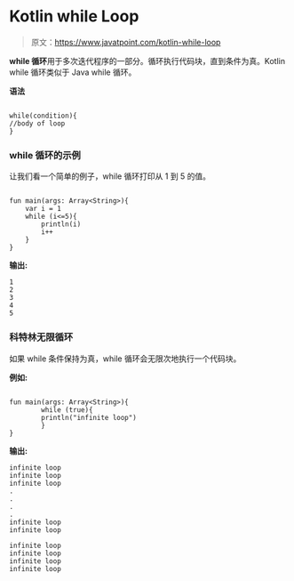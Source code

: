 # Kotlin while Loop

> 原文：<https://www.javatpoint.com/kotlin-while-loop>

**while 循环**用于多次迭代程序的一部分。循环执行代码块，直到条件为真。Kotlin while 循环类似于 Java while 循环。

**语法**

```

while(condition){
//body of loop
}

```

### while 循环的示例

让我们看一个简单的例子，while 循环打印从 1 到 5 的值。

```

fun main(args: Array<String>){
    var i = 1
    while (i<=5){
        println(i)
        i++
    }
}

```

**输出:**

```
1
2
3
4
5

```

### 科特林无限循环

如果 while 条件保持为真，while 循环会无限次地执行一个代码块。

**例如:**

```

fun main(args: Array<String>){
        while (true){
        println("infinite loop")
        }
}

```

**输出:**

```
infinite loop
infinite loop
infinite loop
.
.
.
.
infinite loop
infinite loop

infinite loop
infinite loop
infinite loop
infinite loop

```